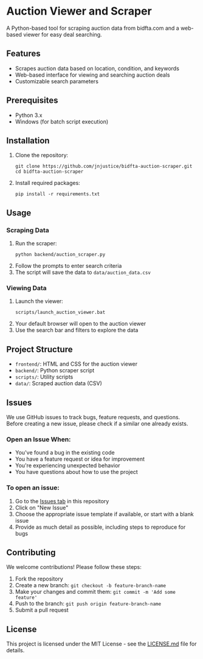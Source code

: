 # Auction Viewer and Scraper
A Python-based tool for scraping auction data from bidfta.com and a web-based viewer for easy deal searching.

## Features
- Scrapes auction data based on location, condition, and keywords
- Web-based interface for viewing and searching auction deals
- Customizable search parameters

## Prerequisites
- Python 3.x
- Windows (for batch script execution)

## Installation
1. Clone the repository:
   ```
   git clone https://github.com/jnjustice/bidfta-auction-scraper.git
   cd bidfta-auction-scraper
   ```
2. Install required packages:
   ```
   pip install -r requirements.txt
   ```

## Usage
### Scraping Data
1. Run the scraper:
   ```
   python backend/auction_scraper.py
   ```
2. Follow the prompts to enter search criteria
3. The script will save the data to `data/auction_data.csv`

### Viewing Data
1. Launch the viewer:
   ```
   scripts/launch_auction_viewer.bat
   ```
2. Your default browser will open to the auction viewer
3. Use the search bar and filters to explore the data

## Project Structure
- `frontend/`: HTML and CSS for the auction viewer
- `backend/`: Python scraper script
- `scripts/`: Utility scripts
- `data/`: Scraped auction data (CSV)

## Issues
We use GitHub issues to track bugs, feature requests, and questions. Before creating a new issue, please check if a similar one already exists.

### Open an Issue When:
- You've found a bug in the existing code
- You have a feature request or idea for improvement
- You're experiencing unexpected behavior
- You have questions about how to use the project

### To open an issue:
1. Go to the [Issues tab](https://github.com/jnjustice/bidfta-auction-scraper/issues) in this repository
2. Click on "New Issue"
3. Choose the appropriate issue template if available, or start with a blank issue
4. Provide as much detail as possible, including steps to reproduce for bugs

## Contributing
We welcome contributions! Please follow these steps:
1. Fork the repository
2. Create a new branch: `git checkout -b feature-branch-name`
3. Make your changes and commit them: `git commit -m 'Add some feature'`
4. Push to the branch: `git push origin feature-branch-name`
5. Submit a pull request

## License
This project is licensed under the MIT License - see the [LICENSE.md](LICENSE.md) file for details.
